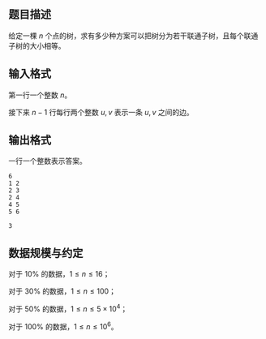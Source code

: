 ## 题目描述

给定一棵 $n$ 个点的树，求有多少种方案可以把树分为若干联通子树，且每个联通子树的大小相等。


## 输入格式

第一行一个整数 $n$。

接下来 $n-1$ 行每行两个整数 $u,v$ 表示一条 $u,v$ 之间的边。

## 输出格式

一行一个整数表示答案。

```input1
6
1 2
2 3
2 4
4 5
5 6
```

```output1
3
```

## 数据规模与约定

对于 $10\%$ 的数据，$1\leq n\leq 16$；

对于 $30\%$ 的数据，$1\leq n\leq 100$；

对于 $50\%$ 的数据，$1\leq n\leq 5\times 10^4$；

对于 $100\%$ 的数据，$1\leq n\leq 10^6$。

